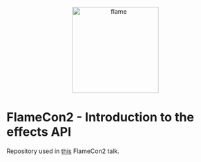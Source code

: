 <p align="center">
  <a href="https://flame-engine.org">
    <img alt="flame" width="200px" src="https://user-images.githubusercontent.com/6718144/101553774-3bc7b000-39ad-11eb-8a6a-de2daa31bd64.png">
  </a>
</p>

# FlameCon2 - Introduction to the effects API

Repository used in [this](https://www.youtube.com/watch?v=cBXKArpTw04) FlameCon2 talk.
